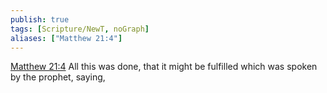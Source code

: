```yaml
---
publish: true
tags: [Scripture/NewT, noGraph]
aliases: ["Matthew 21:4"]
---
```

[Matthew 21:4](https://churchofjesuschrist.org/study/scriptures/nt/matt/21?lang=eng&id=p4#p4) All this was done, that it might be fulfilled which was spoken by the prophet, saying,
